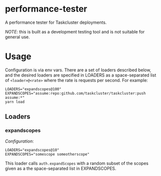 # performance-tester

A performance tester for Taskcluster deployments.

*NOTE*: this is built as a development testing tool and is not suitable for general use.

# Usage

Configuration is via env vars.
There are a set of loaders described below, and the desired loaders are specified in LOADERS as a space-separated list of `<loader>@<rate>` where the rate is requests per second.
For example:

```shell
LOADERS="expandscopes@100"
EXPANDSCOPES="assume:repo:github.com/taskcluster/taskcluster:push assume:*"
yarn load
```

## Loaders

### expandscopes

*Configuration*:
```shell
LOADERS="expandscopes@10"
EXPANDSCOPES="somescope someotherscope"
```
This loader calls `auth.expandScopes` with a random subset of the scopes given as a the space-separated list in EXPANDSCOPES.
